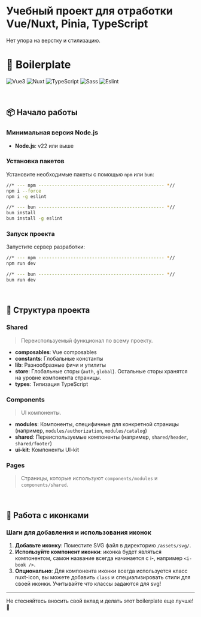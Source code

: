 # Учебный проект для отработки Vue/Nuxt, Pinia, TypeScript

Нет упора на верстку и стилизацию.

# 🚀 Boilerplate

![Vue3](https://img.shields.io/badge/-Vue3-4FC08D?style=for-the-badge&logo=vue.js&logoColor=white)
![Nuxt](https://img.shields.io/badge/nuxt-00C58E?style=for-the-badge&logo=nuxtdotjs&logoColor=white)
![TypeScript](https://img.shields.io/badge/-TypeScript-3178C6?style=for-the-badge&logo=typescript&logoColor=white)
![Sass](https://img.shields.io/badge/-Sass-CC6699?style=for-the-badge&logo=sass&logoColor=white)
![Eslint](https://img.shields.io/badge/eslint-3A33D1?style=for-the-badge&logo=eslint&logoColor=white)

<br />

## 📦 Начало работы

### Минимальная версия Node.js

- **Node.js**: v22 или выше

### Установка пакетов

Установите необходимые пакеты с помощью `npm` или `bun`:

```sh
//* --- npm ----------------------------------------------- *//
npm i --force
npm i -g eslint

//* --- bun ----------------------------------------------- *//
bun install
bun install -g eslint
```

### Запуск проекта

Запустите сервер разработки:

```sh
//* --- npm ----------------------------------------------- *//
npm run dev

//* --- bun ----------------------------------------------- *//
bun run dev
```

<br />

## 🧩 Структура проекта

### Shared

> Переиспользуемый функционал по всему проекту.

- **composables**: Vue composables
- **constants**: Глобальные константы
- **lib**: Разнообразные фичи и утилиты
- **store**: Глобальные сторы (`auth`, `global`). Остальные сторы хранятся на уровне компонента страницы.
- **types**: Типизация TypeScript

### Components

> UI компоненты.

- **modules**: Компоненты, специфичные для конкретной страницы (например, `modules/authorization`, `modules/catalog`)
- **shared**: Переиспользуемые компоненты (например, `shared/header`, `shared/footer`)
- **ui-kit**: Компоненты UI-kit

### Pages

> Страницы, которые используют `components/modules` и `components/shared`.

<br />

## 🎨 Работа с иконками

### Шаги для добавления и использования иконок

1. **Добавьте иконку**: Поместите SVG файл в директорию `/assets/svg/`.
2. **Используйте компонент иконки**: иконка будет являться компонентом, самон название всегда начинается с i-, например `<i-book />`.
3. **Опционально**: Для компонента иконки всегда используется класс nuxt-icon, вы можете добавить `class` и специализировать стили для своей иконки. Учитывайте что классы задаются для svg!

---

Не стесняйтесь вносить свой вклад и делать этот boilerplate еще лучше! 🌟
